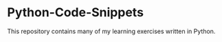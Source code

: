 # Python-Code-Snippets


This repository contains many of my learning exercises written in Python.

